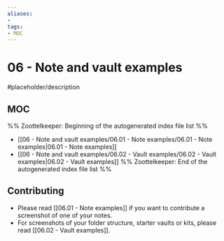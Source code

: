 ```yaml
---
aliases:
- 
tags:
- MOC
---
```


# 06 - Note and vault examples

#placeholder/description 

## MOC

%% Zoottelkeeper: Beginning of the autogenerated index file list  %%
- [[06 - Note and vault examples/06.01 - Note examples/06.01 - Note examples|06.01 - Note examples]]
- [[06 - Note and vault examples/06.02 - Vault examples/06.02 - Vault examples|06.02 - Vault examples]]
%% Zoottelkeeper: End of the autogenerated index file list  %%

## Contributing

- Please read [[06.01 - Note examples]] if you want to contribute a screenshot of one of your notes.
- For screenshots of your folder structure, starter vaults or kits, please read [[06.02 - Vault examples]].
